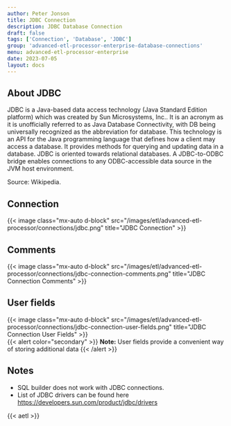 ```yaml
---
author: Peter Jonson
title: JDBC Connection
description: JDBC Database Connection
draft: false
tags: ['Connection', 'Database', 'JDBC']
group: 'advanced-etl-processor-enterprise-database-connections'
menu: advanced-etl-processor-enterprise
date: 2023-07-05
layout: docs
---
```


## About JDBC

JDBC is a Java-based data access technology (Java Standard Edition platform) which was created by Sun Microsystems, Inc.. It is an acronym as it is unofficially referred to as Java Database Connectivity, with DB being universally recognized as the abbreviation for database. This technology is an API for the Java programming language that defines how a client may access a database. It provides methods for querying and updating data in a database. JDBC is oriented towards relational databases. A JDBC-to-ODBC bridge enables connections to any ODBC-accessible data source in the JVM host environment.

Source: Wikipedia.

## Connection

{{< image class="mx-auto d-block" src="/images/etl/advanced-etl-processor/connections/jdbc.png" title="JDBC Connection" >}}

## Comments

{{< image class="mx-auto d-block"  src="/images/etl/advanced-etl-processor/connections/jdbc-connection-comments.png" title="JDBC Connection Comments" >}}

## User fields

{{< image class="mx-auto d-block"  src="/images/etl/advanced-etl-processor/connections/jdbc-connection-user-fields.png" title="JDBC Connection User Fields" >}}
\
{{< alert color="secondary" >}}
**Note:** User fields provide a convenient way of storing additional data
{{< /alert >}}

## Notes

- SQL builder does not work with JDBC connections.
- List of JDBC drivers can be found here https://developers.sun.com/product/jdbc/drivers

{{< aetl >}}
